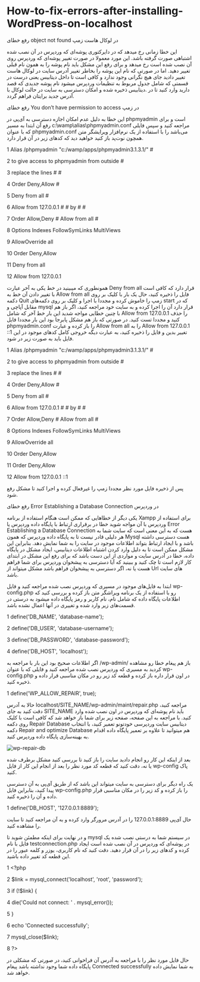 # How-to-fix-errors-after-installing-WordPress-on-localhost

رفع خطای object not found در لوکال هاست زمپ

این خطا زمانی رخ میدهد که در دایرکتوری پوشه‌ای که وردپرس در آن نصب شده اشتباهی صورت گرفته باشد. این مورد معمولا در صورت تغییر پوشه‌ای که وردپرس روی آن نصب شده است رخ میدهد و برای رفع این مشکل باید نام پوشه را به همون نام قبلی تغییر دهید. اما در صورتی که نام این پوشه را بخاطر تغییر آدرس سایت در لوکال هاست تغییر دادید جای هیچ نگرانی وجود ندارد و کافی است تا داخل دیتابیس یعنی درست در قسمتی که شامل جدول مربوط به تنظیمات وردپرس میشود نام پوشه جدیدی که قصد دارید وارد کنید تا در .دیتابیس ذخیره شده و امکان دسترسی به سایت در حالت لوکال با آدرس جدید برایتان فراهم گردد.



رفع خطای You don’t have permission to access در زمپ

این خطا به دلیل عدم امکان اجازه دسترسی به آی‌پی در phpmyadmin است و برای رفع آن ابتدا به مسیر c:\wamp\alias\phpmyadmin.conf مراجعه کنید و سپس فایلی که با عنوان phpmyadmin.conf می‌باشد را با استفاده از یک نرم‌افزار ویرایشگر متن همچون نوت‌پد باز کنید خواهید دید که کدهای زیر در آن قرار دارد.



1 Alias /phpmyadmin "c:/wamp/apps/phpmyadmin3.1.3.1/" #

2 to give access to phpmyadmin from outside #

3 replace the lines # # 

4 Order Deny,Allow # 

5 Deny from all #    

6 Allow from 127.0.0.1 # # by # #       

7 Order Allow,Deny #   Allow from all #    

8 Options Indexes FollowSymLinks MultiViews    

9 AllowOverride all  

10 Order Deny,Allow    

11 Deny from all

12 Allow from 127.0.0.1


همونطوری که میبینید در خط یکی به آخر عبارت Deny from all قرار دارد که کافی است با تغییر دادن آن خط به Allow from all  فایل را ذخیره کنید، حال یک بار با کلیک بر روی دکمه Quit زمپ را خاموش کرده و مجددا با اجرا و کلیک بر روی دکمه‌های start که در مقابل آپاچی و mysql قرار دارد آن را اجرا کرده و به سایت خود مراجعه کنید، اگر باز  هم با چنین خطایی مواجه شدید این بار خط آخر که شامل Allow from 127.0.0.1 را حذف کنید و مجددا تست کنید. در صورتی که باز هم مشکل پابرجا بود این بار مجددا فایل  phpmyadmin.conf را باز کرده و عبارت Allow from all را به Allow from 127.0.0.1 ::1 تغییر بدین و فایل را ذخیره کنید، به عبارت دیگه خروجی کامل کدهای موجود در این فایل باید به صورت زیر در شود.


1 Alias /phpmyadmin "c:/wamp/apps/phpmyadmin3.1.3.1/" #

2 to give access to phpmyadmin from outside #

3 replace the lines # # 

4 Order Deny,Allow # 

5 Deny from all #    

6 Allow from 127.0.0.1 # # by # #       

7 Order Allow,Deny #   Allow from all #    

8 Options Indexes FollowSymLinks MultiViews    

9 AllowOverride all  

10 Order Deny,Allow    

11 Order Deny,Allow

12 Allow from 127.0.0.1 ::1


پس از ذخیره فایل مورد نظر مجددا زمپ را غیرفعال کرده و اجرا کنید تا مشکل رفع شود.



رفع خطای Error Establishing a Database Connection در وردپرس

یکی دیگر از خطاهایی که ممکن است هنگام استفاده از برنامه Xampp برای استفاده از وردپرس با آن مواجه شوید خطا در برقراری ارتباط با پایگاه داده وردپرس یا Error Establishing a Database Connection هست که به این معنی است که سایت شما به هر دلیلی قادر نیست تا به پایگاه داده وردپرس که همون Mysql هست دسترسی داشته باشد و با ایجاد ارتباط بتواند اطلاعات موجود در سایت را به شما نمایش دهد. بنابراین این مشکل ممکن است تا به دلیل وارد کردن اشتباه اطلاعات دیتابیس، ایجاد مشکل در پایگاه داده، خطا در آدرس سایت و مواردی از این دست باشد که برای رفع این مشکل در ابتدای کار لازم است تا چک کنید و ببینید که آیا دسترسی به پیشخوان وردپرس برای شما فراهم هست یا نه، اگر دسترسی به پیشخوان فراهم باشد مشکل میتواند از Url های سایت باشد.

ابتدا به فایل‌های موجود در مسیری که وردپرس نصب شده مراجعه کنید و فایل wp-config.php رو با استفاده از یک برنامه ویراشگر متن باز کرده و بررسی کنید که اطلاعات پایگاه داده که شامل نام، نام کاربر و رمز پایگاه داده میشود به درستی در قسمت‌های زیر وارد شده و تغییری در آنها اعمال نشده باشد.


1 define('DB_NAME', 'database-name');

2 define('DB_USER', 'database-username');

3 define('DB_PASSWORD', 'database-password');

4 define('DB_HOST', 'localhost');


اگر اطلاعات صحیح بود این بار با مراجعه به /wp-admin/ باز هم پیغام خطا رو مشاهده کردید به مسیری که وردپرس نصب شده مراجعه کنید و فایلی که با عنوان wp-config.php در اون قرار داره باز کرده و قطعه کد زیر رو در مکان مناسبی قرار داده و ذخیره کنید.

1 define('WP_ALLOW_REPAIR', true);

حالا به آدرس localhost/SITE_NAME/wp-admin/maint/repair.php مراجعه کنید، دقت کنید به جای SITE_NAME باید نام پوشه‌ای که وردپرس در اون نصب شده وارد کنید. با مراجعه به این صفحه، صفحه زیر برای شما باز خواهد شد که کافی است با کلیک روی دکمه Repair Database دیتابیس سایت وردپرسی خودتونو تعمیر کنید، با انتخاب دکمه Repair and optimize Database هم میتوانید تا علاوه بر تعمیر پایگاه داده اقدام به بهینه‌سازی پایگاه داده وردپرس کنید.


![wp-repair-db](https://user-images.githubusercontent.com/119763541/205506009-4c7eeaa5-ffc1-4f23-94e7-7dcd7794c93c.jpg)


بعد از اینکه این کار رو انجام دادید سایت را باز کنید تا بررسی کنید مشکل برطرف شده یا نه، دقت کنید که قطعه کد مورد نظر را بعد از انجام این کار از فایل wp-config پاک کنید.

یک راه دیگر برای دسترسی به سایت میتواند این باشد که از طریق آی‌پی به آن دسترسی پیدا کنید، بنابراین فایل wp-config.php را باز کرده و کد زیر را در مکان مناسبی قرار داده و آن را ذخیره کنید.


1 define('DB_HOST', '127.0.0.1:8889');


حال آی‌پی 127.0.0.1:8889 را در آدرس مرورگر وارد کرده و به آن مراجعه کنید تا سایت را مشاهده کنید.

و در نهایت برای اینکه مطمئن شوید تا mysql در سیستم شما به درستی نصب شده یک فایل با نام testconnection.php در پوشه‌ای که وردپرس در آن نصب شده است ایجاد کرده و کدهای زیر را در آن قرار دهید. دقت کنید که نام کاربری، یوزر و کلمه عبور را در این قطعه کد تغییر داده باشید.


1 <?php

2 $link = mysql_connect('localhost', 'root', 'password');

3 if (!$link) {

4 die('Could not connect: ' . mysql_error());

5 }

6 echo 'Connected successfully';

7 mysql_close($link);

8 ?>


حال فایل مورد نظر را با مراجعه به آدرس آن فراخوانی کنید، در صورتی که مشکلی در پایگاه داده شما وجود نداشته باشد پیغام Connected successfully به شما نمایش داده خواهد شد.




















